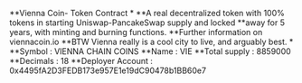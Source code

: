 **Vienna Coin- Token Contract
*
**A real decentralized token with 100% tokens in starting Uniswap-PancakeSwap supply and locked **away for 5 years, with minting and burning functions.
**Further information on viennacoin.io
**BTW Vienna really is a cool city to live, and arguably best.
*
**Symbol        : VIENNA CHAIN COINS
**Name          : VIE
**Total supply  : 8859000
**Decimals      : 18
**Deployer Account : 0x4495fA2D3FEDB173e957E1e19dC90478b1BB60e7

<!---
VIENNACOIN/VIENNACOIN is a ✨ special ✨ repository because its `README.md` (this file) appears on your GitHub profile.
You can click the Preview link to take a look at your changes.
--->
